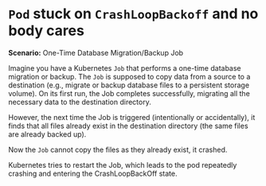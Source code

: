 # `Pod` stuck on `CrashLoopBackoff` and no body cares

**Scenario:** One-Time Database Migration/Backup Job

Imagine you have a Kubernetes `Job` that performs a one-time database migration or backup.
The `Job` is supposed to copy data from a source to a destination
(e.g., migrate or backup database files to a persistent storage volume).
On its first run,
the Job completes successfully,
migrating all the necessary data to the destination directory.

However, the next time the Job is triggered (intentionally or accidentally),
it finds that all files already exist in the destination directory (the same files are already backed up).

Now the `Job` cannot copy the files as they already exist,
it crashed.

Kubernetes tries to restart the Job, which leads to the pod repeatedly crashing and entering the CrashLoopBackOff state.
